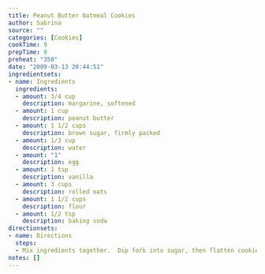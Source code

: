 ```yaml
---
title: Peanut Butter Oatmeal Cookies
author: Sabrina
source: ""
categories: [Cookies]
cookTime: 9
prepTime: 0
preheat: "350"
date: "2009-03-13 20:44:51"
ingredientsets:
- name: Ingredients
  ingredients:
  - amount: 3/4 cup
    description: margarine, softened
  - amount: 1 cup
    description: peanut butter
  - amount: 1 1/2 cups
    description: brown sugar, firmly packed
  - amount: 1/3 cup
    description: water
  - amount: "1"
    description: egg
  - amount: 1 tsp
    description: vanilla
  - amount: 3 cups
    description: rolled oats
  - amount: 1 1/2 cups
    description: flour
  - amount: 1/2 tsp
    description: baking soda
directionsets:
- name: Directions
  steps:
  - Mix ingredients together.  Dip fork into sugar, then flatten cookies.
notes: []
---
```


